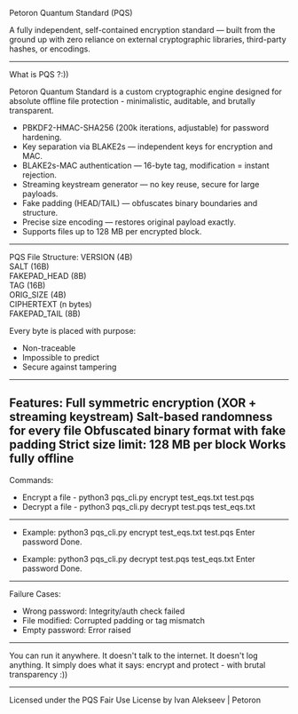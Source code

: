 Petoron Quantum Standard (PQS)

A fully independent, self-contained encryption standard — built from the ground up with zero reliance on external cryptographic libraries, third-party hashes, or encodings.

---

What is PQS ?:))

Petoron Quantum Standard is a custom cryptographic engine designed for absolute offline file protection - minimalistic, auditable, and brutally transparent.
- PBKDF2-HMAC-SHA256 (200k iterations, adjustable) for password hardening.
- Key separation via BLAKE2s — independent keys for encryption and MAC.
- BLAKE2s-MAC authentication — 16-byte tag, modification = instant rejection.
- Streaming keystream generator — no key reuse, secure for large payloads.
- Fake padding (HEAD/TAIL) — obfuscates binary boundaries and structure.
- Precise size encoding — restores original payload exactly.
- Supports files up to 128 MB per encrypted block.

---

PQS File Structure:
VERSION (4B)  
SALT (16B)  
FAKEPAD_HEAD (8B)  
TAG (16B)  
ORIG_SIZE (4B)  
CIPHERTEXT (n bytes)  
FAKEPAD_TAIL (8B)  

Every byte is placed with purpose:
- Non-traceable
- Impossible to predict
- Secure against tampering

---

Features:
Full symmetric encryption (XOR + streaming keystream)
Salt-based randomness for every file
Obfuscated binary format with fake padding
Strict size limit: 128 MB per block
Works fully offline
---

Commands:

- Encrypt a file - python3 pqs_cli.py encrypt test_eqs.txt test.pqs
- Decrypt a file - python3 pqs_cli.py decrypt test.pqs test_eqs.txt

---

- Example:
python3 pqs_cli.py encrypt test_eqs.txt test.pqs
Enter password
Done.

- Example:
python3 pqs_cli.py decrypt test.pqs test_eqs.txt
Enter password
Done.

---

Failure Cases:
- Wrong password: Integrity/auth check failed
- File modified: Corrupted padding or tag mismatch
- Empty password: Error raised

---

You can run it anywhere.
It doesn't talk to the internet. It doesn't log anything. It simply does what it says: encrypt and protect - with brutal transparency :))

---

Licensed under the PQS Fair Use License by Ivan Alekseev | Petoron

